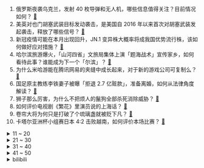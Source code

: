 1. 俄罗斯夜袭乌克兰，发射 40 枚导弹和无人机，哪些信息值得关注？目前情况如何？ [:link:](https://www.zhihu.com/question/639484057)
2. 美英对也门胡塞武装目标发动袭击，是美国自 2016 年以来首次对胡塞武装发起袭击，释放了哪些信号？ [:link:](https://www.zhihu.com/question/639169153)
3. 新冠疫情可能在本月出现回升，JN.1 变异株大概率将成我国优势流行株，该如何做好应对措施？ [:link:](https://www.zhihu.com/question/639491152)
4. 哈尔滨旅游爆火，「山河四省」文旅局集体上演「题海战术」宣传家乡，如何看待此事？谁能成为下一个「尔滨」？ [:link:](https://www.zhihu.com/question/639430099)
5. 为什么米哈游能在腾讯网易的夹缝中成长起来，对于新的游戏公司可复制么？ [:link:](https://www.zhihu.com/question/635984307)
6. 国足原主教练李铁妻子被曝「拒退 2.7 亿赃款」，准备离婚，如何从法律角度解读？ [:link:](https://www.zhihu.com/question/639484635)
7. 狮子那么厉害，为什么不把烦人的鬣狗全部杀死消除威胁？ [:link:](https://www.zhihu.com/question/624607807)
8. 如何评价电视剧《繁花》里演员说的上海话？ [:link:](https://www.zhihu.com/question/638342410)
9. 卷帘大将为何只是打破了个琉璃盏就被贬下凡？ [:link:](https://www.zhihu.com/question/22726426)
10. 卡塔尔亚洲杯小组赛日本 4:2 击败越南，如何评价本场比赛？ [:link:](https://www.zhihu.com/question/639502004)
<details>
<summary>11 ~ 20</summary>

11. 每天跑步 20km，是不是就可以随便吃了？ [:link:](https://www.zhihu.com/question/612952715)
12. 不懂就问，MPV 的安全性是所有车型里最差的吗？ [:link:](https://www.zhihu.com/question/639051592)
13. 信念感是fi还是ni？ [:link:](https://www.zhihu.com/question/629986122)
14. 一日不见，下一句你知道吗？ [:link:](https://www.zhihu.com/question/639314390)
15. 如果战锤40K里回归的不是基里曼而是马卡多帝国的局面会怎么样的？ [:link:](https://www.zhihu.com/question/636908940)
16. 2024 国考分数线公布，国家公务员局将组织公开调剂，哪些信息值得关注？ [:link:](https://www.zhihu.com/question/639476952)
17. 如果工藤新一和毛利兰结婚，会不会重演小五郎和妃英理一样的悲剧？ [:link:](https://www.zhihu.com/question/639410899)
18. 花旗业绩低迷，宣布裁员 2 万人，约占其员工总数的 10%，哪些信息值得关注？ [:link:](https://www.zhihu.com/question/639470606)
19. 写作没天赋很痛苦怎么办？ [:link:](https://www.zhihu.com/question/639445850)
20. 如何看待女生在青岛栈桥帮游客拍照，遭同行威胁驱赶「免费拍也不行」？ [:link:](https://www.zhihu.com/question/639013377)
</details>
<details>
<summary>21 ~ 30</summary>

21. 旅游一日1000元住酒店，吃250元，还是1000元吃三餐，住250一天的酒店，哪种体验感更好？ [:link:](https://www.zhihu.com/question/637085768)
22. 马伊琍拍《繁花》三年没见过游本昌，如何看待此事？这种情况正常吗？ [:link:](https://www.zhihu.com/question/639414749)
23. 4090对男生的吸引力有多大？为什么那么多男生都对4090那么感兴趣？ [:link:](https://www.zhihu.com/question/639491484)
24. 为什么有些人的控制欲很强？「控制的本质」源于什么样的心理？ [:link:](https://www.zhihu.com/question/632629359)
25. 全球航运成本越来越高，部分航线上的集装箱价格近期飙升近 600%，哪些信息值得关注？ [:link:](https://www.zhihu.com/question/639492169)
26. 什么证据可以证明古埃及有过“洪水农业”？ [:link:](https://www.zhihu.com/question/639045105)
27. 文笔挑战：“人生已近黄昏，___________”你会怎么接下一句？ [:link:](https://www.zhihu.com/question/639500309)
28. 带“海”的诗词有哪些？ [:link:](https://www.zhihu.com/question/639474535)
29. 胡塞驳斥美空袭也门多地是「自卫」的说法，抨击美英空袭胡塞武装是在发动「侵略」，哪些信息值得关注？ [:link:](https://www.zhihu.com/question/639483758)
30. 能分享一张相册里你最喜欢的照片吗? [:link:](https://www.zhihu.com/question/629887065)
</details>
<details>
<summary>31 ~ 40</summary>

31. 土耳其空袭伊叙境内库尔德武装目标，会引起哪些连锁反应？ [:link:](https://www.zhihu.com/question/639476424)
32. 《繁花》书中哪部分最震撼你的三观？ [:link:](https://www.zhihu.com/question/597662749)
33. 如何用一句话证明你是《DOTA2》的老玩家？ [:link:](https://www.zhihu.com/question/638860998)
34. 职场上，最重要的到底是什么？ [:link:](https://www.zhihu.com/question/633858851)
35. 美国科学家开发「青春痘疫苗」或将面世，你期待吗？哪些信息值得关注？ [:link:](https://www.zhihu.com/question/639056001)
36. 为什么很多小孩不喜欢吃青菜？ [:link:](https://www.zhihu.com/question/639172518)
37. 你身边有哪些让人三观炸裂的事？ [:link:](https://www.zhihu.com/question/636442105)
38. 有奖征集 ｜ 在你的生活中，你的身边，都发生了哪些和中国邮政相关的事儿？ [:link:](https://www.zhihu.com/question/637627982)
39. 实时 Linux 内核音质会更好吗? [:link:](https://www.zhihu.com/question/530950907)
40. 「早教第一股」美吉姆深圳门店近日全部停业，有家长还剩近 2 万元课时费，哪些信息值得关注？ [:link:](https://www.zhihu.com/question/639492194)
</details>
<details>
<summary>41 ~ 50</summary>

41. 如何评价综艺《声生不息·家年华》第七期？ [:link:](https://www.zhihu.com/question/639329443)
42. 韩军方称朝鲜向半岛东部海域发射弹道导弹，具体情况如何？将带来哪些影响？ [:link:](https://www.zhihu.com/question/639494386)
43. 如何评价《白荆回廊》这款手机游戏？ [:link:](https://www.zhihu.com/question/504471143)
44. 2023 年中国进出口总值 41.76 万亿元，同比增长 0.2%，如何解读这一数据？ [:link:](https://www.zhihu.com/question/639167134)
45. 世界气象组织正式确认 2023 年为有记录以来最热年份，如何解释此现象？气温升高会带来哪些影响？ [:link:](https://www.zhihu.com/question/639415631)
46. 樊振东因伤申请退赛，对他职业生涯会有什么影响？ [:link:](https://www.zhihu.com/question/639358816)
47. 如何看待 Linux 内核邮件列表重启将内核中的 C 代码转换为 C++ 的讨论？ [:link:](https://www.zhihu.com/question/639186621)
48. 东北除了冻梨、锅包肉，还有哪些是你心中代表东北的美食符号？ [:link:](https://www.zhihu.com/question/639111096)
49. 报道称大批年轻人买 1996 年旧日历过新年，价格飙升 30 倍，成交量飙升 600%，如何看待此事？ [:link:](https://www.zhihu.com/question/639224731)
50. 我讨厌且看不起自私、人品差的人，而且还忍不住产生「厌恶感」，是我不对吗？这是种怎样的心理？ [:link:](https://www.zhihu.com/question/634850104)
</details><details>
<summary>bilibili</summary>

</details>